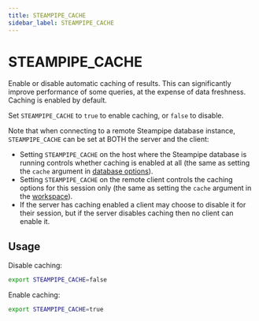 ```yaml
---
title: STEAMPIPE_CACHE
sidebar_label: STEAMPIPE_CACHE
---
```


# STEAMPIPE_CACHE

Enable or disable automatic caching of results.  This can significantly improve performance of some queries, at the expense of data freshness.  Caching is enabled by default.

Set `STEAMPIPE_CACHE` to `true` to enable caching, or `false` to disable.

Note that when connecting to a remote Steampipe database instance, `STEAMPIPE_CACHE` can be set at BOTH the server and the client:
- Setting `STEAMPIPE_CACHE` on the host where the Steampipe database is running controls whether caching is enabled at all (the same as setting the `cache` argument in [database options](/docs/reference/config-files/options#database-options)).
- Setting `STEAMPIPE_CACHE` on the remote client controls the caching options for this session only (the same as setting the `cache` argument in the [workspace](/docs/reference/config-files/workspace)).
- If the server has caching enabled a client may choose to disable it for their session, but if the server disables caching then no client can enable it.


## Usage 
Disable caching:
```bash
export STEAMPIPE_CACHE=false 
```

Enable caching:
```bash
export STEAMPIPE_CACHE=true 
```

